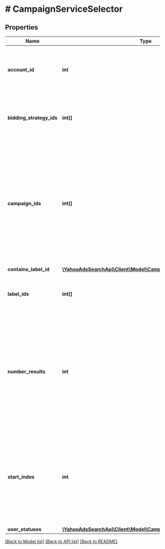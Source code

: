 # # CampaignServiceSelector

## Properties

Name | Type | Description | Notes
------------ | ------------- | ------------- | -------------
**account_id** | **int** | &lt;ja&gt;検索条件：アカウントID&lt;/ja&gt;&lt;br&gt;&lt;en&gt;Search condition: Account ID&lt;/en&gt; | 
**bidding_strategy_ids** | **int[]** | &lt;ja&gt;検索条件：自動入札ID&lt;/ja&gt;&lt;br&gt;&lt;en&gt;Search condition: Auto Bidding ID&lt;/en&gt; | [optional] 
**campaign_ids** | **int[]** | &lt;ja&gt;検索条件：キャンペーンID&lt;br&gt;※指定しない場合は、フィルタ条件に すべてのキャンペーンが含まれます。&lt;/ja&gt;&lt;br&gt;&lt;en&gt;Search condition: Campaign ID&lt;br&gt;* All campaign will return, if no campaign are not specified.&lt;/en&gt; | [optional] 
**contains_label_id** | [**\YahooAdsSearchApi\Client\Model\CampaignServiceContainsLabelId**](CampaignServiceContainsLabelId.md) |  | [optional] 
**label_ids** | **int[]** | &lt;ja&gt;検索条件：ラベルID&lt;/ja&gt;&lt;br&gt;&lt;en&gt;Search condition: Label ID&lt;/en&gt; | [optional] 
**number_results** | **int** | ページの最大件数です。このフィールドは、1以上を指定する必要があります。&lt;br&gt;Maximum number of results to return in this page. This field must be greater than or equal to 1. Also see Entity Limits per operation. | [optional] [default to 500]
**start_index** | **int** | ページの先頭のインデックスです。このフィールドは、1以上を指定する必要があります。&lt;br&gt;Index of the first result to return in this page. This field must be greater than or equal to 1. | [optional] [default to 1]
**user_statuses** | [**\YahooAdsSearchApi\Client\Model\CampaignServiceUserStatus[]**](CampaignServiceUserStatus.md) |  | [optional] 

[[Back to Model list]](../../README.md#documentation-for-models) [[Back to API list]](../../README.md#documentation-for-api-endpoints) [[Back to README]](../../README.md)


